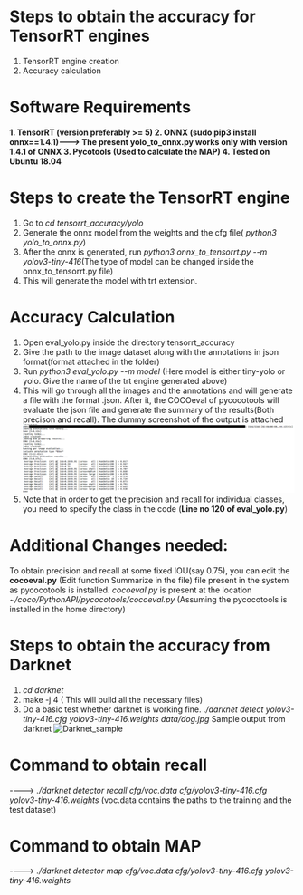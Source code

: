 
# Steps to obtain the accuracy for TensorRT engines
1. TensorRT engine creation
2. Accuracy calculation

# Software Requirements 
<b> 1. TensorRT (version preferably >= 5) </b>
<b> 2. ONNX (sudo pip3 install onnx==1.4.1)---> The present yolo_to_onnx.py works only with version 1.4.1 of ONNX </b>
<b> 3. Pycotools (Used to calculate the MAP) </b>
<b> 4. Tested on Ubuntu 18.04 </b>

# Steps to create the TensorRT engine
1. Go to <i>cd tensorrt_accuracy/yolo </i>
2. Generate the onnx model from the weights and the cfg file( <i>python3 yolo_to_onnx.py</i>)
3. After the onnx is generated, run <i> python3 onnx_to_tensorrt.py --m yolov3-tiny-416</i>(The type of model can be changed inside the onnx_to_tensorrt.py file)
4. This will generate the model with trt extension.


# Accuracy Calculation

1. Open eval_yolo.py inside the directory tensorrt_accuracy
2. Give the path to the image dataset along with the annotations in json format(format attached in the folder)
3. Run <i>python3 eval_yolo.py --m model</i> (Here model is either tiny-yolo or yolo. Give the name of the trt engine generated above)
4. This will go through all the images and the annotations and will generate a file with the format .json. After it, the COCOeval of pycocotools will evaluate the json   file and generate the summary of the results(Both precison and recall). The dummy screenshot of the output is attached
 ![Accuracy_output](mdoutput.png)
5. Note that in order to get the precision and recall for individual classes, you need to specify the class in the code (<b>Line no 120 of eval_yolo.py</b>)

# Additional Changes needed:
To obtain precision and recall at some fixed IOU(say 0.75), you can edit the <b>cocoeval.py</b> (Edit function Summarize in the file) file present in the system as pycocotools is installed. <i>cocoeval.py</i> is present at the location <i> ~/coco/PythonAPI/pycocotools/cocoeval.py</i> (Assuming the pycocotools is installed in the home directory)


# Steps to obtain the accuracy from Darknet
1. <i> cd darknet </i>
2. make -j 4 ( This will build all the necessary files)
3. Do a basic test whether darknet is working fine. <i>./darknet detect yolov3-tiny-416.cfg yolov3-tiny-416.weights data/dog.jpg </i>
Sample output from darknet
 ![Darknet_sample](darknet.png)

# Command to obtain recall 
---->  <i> ./darknet detector recall cfg/voc.data cfg/yolov3-tiny-416.cfg yolov3-tiny-416.weights </i> (voc.data contains the paths to the training and the test dataset)


# Command to obtain MAP
----> <i> ./darknet detector map cfg/voc.data cfg/yolov3-tiny-416.cfg yolov3-tiny-416.weights </i> 



  
